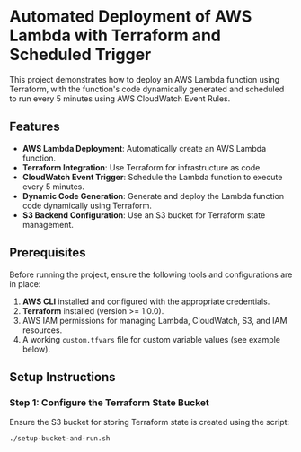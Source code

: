 # Automated Deployment of AWS Lambda with Terraform and Scheduled Trigger

This project demonstrates how to deploy an AWS Lambda function using Terraform, with the function's code dynamically generated and scheduled to run every 5 minutes using AWS CloudWatch Event Rules.

## Features

- **AWS Lambda Deployment**: Automatically create an AWS Lambda function.
- **Terraform Integration**: Use Terraform for infrastructure as code.
- **CloudWatch Event Trigger**: Schedule the Lambda function to execute every 5 minutes.
- **Dynamic Code Generation**: Generate and deploy the Lambda function code dynamically using Terraform.
- **S3 Backend Configuration**: Use an S3 bucket for Terraform state management.

## Prerequisites

Before running the project, ensure the following tools and configurations are in place:

1. **AWS CLI** installed and configured with the appropriate credentials.
2. **Terraform** installed (version >= 1.0.0).
3. AWS IAM permissions for managing Lambda, CloudWatch, S3, and IAM resources.
4. A working `custom.tfvars` file for custom variable values (see example below).

## Setup Instructions

### Step 1: Configure the Terraform State Bucket
Ensure the S3 bucket for storing Terraform state is created using the script:

```bash
./setup-bucket-and-run.sh
